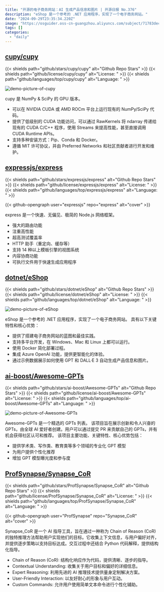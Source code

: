 ```yaml
---
title: "开源的电子商务网站：AI 生成产品信息和图片 | 开源日报 No.376"
description: "eShop 是一个参考的 .NET 应用程序，实现了一个电子商务网站。"
date: "2024-09-29T23:35:34.220Z"
image: "https://osguider.oss-cn-guangzhou.aliyuncs.com/subject/71783dec2be9b93fb1ef6dc5e6b99bb6.png"
tags: []
categories:
  - "daily"
---
```


## [cupy/cupy](https://github.com/cupy/cupy)

{{< shields path="github/stars/cupy/cupy" alt="Github Repo Stars" >}} {{< shields path="github/license/cupy/cupy" alt="License: " >}} {{< shields path="github/languages/top/cupy/cupy" alt="Language: " >}}

![demo-picture-of-cupy](https://static.osguider.com/subject/github/cupy/cupy/8c6893f5f98107b933d9bd6db89bd615.png)

cupy 是 NumPy & SciPy 的 GPU 版本。

- 可以在 NVIDIA CUDA 或 AMD ROCm 平台上运行现有的 NumPy/SciPy 代码。
- 提供了低级别的 CUDA 功能访问，可以通过 RawKernels 将 ndarray 传递给现有的 CUDA C/C++ 程序，使用 Streams 来提高性能，甚至直接调用 CUDA Runtime APIs。
- 支持多种安装方式：Pip、Conda 和 Docker。
- 遵循 MIT 许可协议，并由 Preferred Networks 和社区贡献者进行开发和维护。
  
## [expressjs/express](https://github.com/expressjs/express)

{{< shields path="github/stars/expressjs/express" alt="Github Repo Stars" >}} {{< shields path="github/license/expressjs/express" alt="License: " >}} {{< shields path="github/languages/top/expressjs/express" alt="Language: " >}}

{{< github-opengraph user="expressjs" repo="express" alt="cover" >}}

express 是一个快速、无偏见、极简的 Node.js 网络框架。

- 强大的路由功能
- 注重高性能
- 超高测试覆盖率
- HTTP 助手（重定向、缓存等）
- 支持 14 种以上模板引擎的视图系统
- 内容协商功能
- 可执行文件用于快速生成应用程序
  
## [dotnet/eShop](https://github.com/dotnet/eShop)

{{< shields path="github/stars/dotnet/eShop" alt="Github Repo Stars" >}} {{< shields path="github/license/dotnet/eShop" alt="License: " >}} {{< shields path="github/languages/top/dotnet/eShop" alt="Language: " >}}

![demo-picture-of-eShop](https://osguider.oss-cn-guangzhou.aliyuncs.com/subject/3dbd64424186f9d629845522926a5f5f.png)

eShop 是一个参考的 .NET 应用程序，实现了一个电子商务网站。
具有以下关键特性和核心优势：

- 提供了搭建电子商务网站的蓝图和最佳实践。
- 支持多平台开发，在 Windows、Mac 和 Linux 上都可以运行。
- 使用 Docker 简化部署过程。
- 集成 Azure OpenAI 功能，提供更智能化的体验。
- 通过示例数据展示如何使用 GPT 和 DALL·E 3 自动生成产品信息和图片。
  
## [ai-boost/Awesome-GPTs](https://github.com/ai-boost/Awesome-GPTs)

{{< shields path="github/stars/ai-boost/Awesome-GPTs" alt="Github Repo Stars" >}} {{< shields path="github/license/ai-boost/Awesome-GPTs" alt="License: " >}} {{< shields path="github/languages/top/ai-boost/Awesome-GPTs" alt="Language: " >}}

![demo-picture-of-Awesome-GPTs](https://static.osguider.com/subject/github/ai-boost/Awesome-GPTs/1d3b33510a1ac3de38f968f67da94045.png)

Awesome-GPTs 是一个精选的 GPTs 列表。
该项目旨在展示创新和令人兴奋的 GPTs，由全球 AI 爱好者创建。用户可以通过提交 PR 来贡献自己的 GPTs，并有机会获得社区认可和推荐。
该项目主要功能、关键特性、核心优势包括：

- 提供学术类、写作类、教育类等多个领域的专业化 GPT 模型
- 为用户提供个性化推荐
- 增加 GPT 模型曝光度和参与度
  
## [ProfSynapse/Synapse_CoR](https://github.com/ProfSynapse/Synapse_CoR)

{{< shields path="github/stars/ProfSynapse/Synapse_CoR" alt="Github Repo Stars" >}} {{< shields path="github/license/ProfSynapse/Synapse_CoR" alt="License: " >}} {{< shields path="github/languages/top/ProfSynapse/Synapse_CoR" alt="Language: " >}}

{{< github-opengraph user="ProfSynapse" repo="Synapse_CoR" alt="cover" >}}

Synapse_CoR 是一个 AI 指导工具，旨在通过一种称为 Chain of Reason (CoR) 的独特推理方法帮助用户实现他们的目标。它收集上下文信息，与用户偏好对齐，并提供逐步策略以支持目标达成。交互过程中还结合 Python 代码解释，提供结构化指导。

- Chain of Reason (CoR): 结构化响应作为代码，提供清晰、逐步的指导。
- Contextual Understanding: 收集关于用户目标和偏好的详细信息。
- Expert Reasoning: 利用先进的 AI 推理技术提供量身定制解决方案。
- User-Friendly Interaction: 以友好耐心的形象与用户互动。
- Custom Commands: 允许用户使用简单文本命令进行个性化辅助。
  

